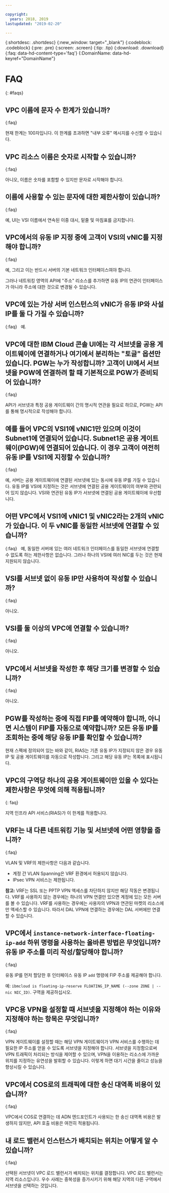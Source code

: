 ```yaml
---

copyright:
  years: 2018, 2019
lastupdated: "2019-02-20"

---
```


{:shortdesc: .shortdesc}
{:new_window: target="_blank"}
{:codeblock: .codeblock}
{:pre: .pre}
{:screen: .screen}
{:tip: .tip}
{:download: .download}
{:faq: data-hd-content-type='faq'}
{:DomainName: data-hd-keyref="DomainName"}


# FAQ
{: #faqs}

## VPC 이름에 문자 수 한계가 있습니까?
{:faq}

현재 한계는 100자입니다. 이 한계를 초과하면 "내부 오류" 메시지를 수신할 수 있습니다. 

## VPC 리소스 이름은 숫자로 시작할 수 있습니까?
{:faq}

아니오, 이름은 숫자를 포함할 수 있지만 문자로 시작해야 합니다. 

## 이름에 사용할 수 있는 문자에 대한 제한사항이 있습니까?
{:faq}

예, UI는 VSI 이름에서 연속된 이중 대시, 밑줄 및 마침표를 금지합니다. 


## VPC에서의 유동 IP 지정 중에 고객이 VSI의 vNIC를 지정해야 합니까?
{:faq}

예, 그리고 이는 반드시 서버의 기본 네트워크 인터페이스여야 합니다. 

그러나 네트워킹 영역의 API에 "주소" 리소스를 추가하면 유동 IP의 연관이 인터페이스가 아니라 주소에 대한 것으로 변경될 수 있습니다. 

## VPC에 있는 가상 서버 인스턴스의 vNIC가 유동 IP와 사설 IP를 둘 다 가질 수 있습니까?
{:faq}
 
예. 

## VPC에 대한 IBM Cloud 콘솔 UI에는 각 서브넷을 공용 게이트웨이에 연결하거나 여기에서 분리하는 "토글" 옵션만 있습니다. PGW는 누가 작성합니까? 고객이 UI에서 서브넷을 PGW에 연결하려 할 때 기본적으로 PGW가 준비되어 있습니까?
{:faq}

API가 서브넷과 특정 공용 게이트웨이 간의 명시적 연관을 필요로 하므로, PGW는 API를 통해 명시적으로 작성해야 합니다. 

## 예를 들어 VPC의 VSI1에 vNIC1만 있으며 이것이 Subnet1에 연결되어 있습니다. Subnet1은 공용 게이트웨이(PGW)에 연결되어 있습니다. 이 경우 고객이 여전히 유동 IP를 VSI1에 지정할 수 있습니까?
{:faq}

예, 서버는 공용 게이트웨이에 연결된 서브넷에 있는 동시에 유동 IP를 가질 수 있습니다. 유동 IP를 VSI에 지정하는 것은 서브넷에 연결된 공용 게이트웨이의 여부와 관련되어 있지 않습니다. VSI와 연관된 유동 IP가 서브넷에 연결된 공용 게이트웨이에 우선합니다. 

## 어떤 VPC에서 VSI1에 vNIC1 및 vNIC2라는 2개의 vNIC가 있습니다. 이 두 vNIC를 동일한 서브넷에 연결할 수 있습니까?
{:faq}
 
예, 동일한 서버에 있는 여러 네트워크 인터페이스를 동일한 서브넷에 연결할 수 없도록 하는 제한사항은 없습니다. 그러나 하나의 VSI에 여러 NIC를 두는 것은 현재 지원되지 않습니다. 

## VSI를 서브넷 없이 유동 IP만 사용하여 작성할 수 있습니까?
{:faq}

아니오. 

## VSI를 둘 이상의 VPC에 연결할 수 있습니까?
{:faq}

아니오. 

## VPC에서 서브넷을 작성한 후 해당 크기를 변경할 수 있습니까?
{:faq}

아니오. 

## PGW를 작성하는 중에 직접 FIP를 예약해야 합니까, 아니면 시스템이 FIP를 자동으로 예약합니까? 모든 유동 IP를 조회하는 중에 해당 유동 IP를 확인할 수 있습니까?

현재 스펙에 정의되어 있는 바와 같이, RIAS는 기존 유동 IP가 지정되지 않은 경우 유동 IP 및 공용 게이트웨이를 자동으로 작성합니다. 그리고 해당 유동 IP는 목록에 표시됩니다. 

## VPC의 구역당 하나의 공용 게이트웨이만 있을 수 있다는 제한사항은 무엇에 의해 적용됩니까?
{: faq}

지역 인프라 API 서비스(RIAS)가 이 한계를 적용합니다. 

## VRF는 내 다른 네트워킹 기능 및 서브넷에 어떤 영향을 줍니까?
{:faq}

VLAN 및 VRF의 제한사항은 다음과 같습니다. 

* 계정 간 VLAN Spanning은 VRF 환경에서 허용되지 않습니다. 
* IPsec VPN 서비스는 제한됩니다. 

**참고:** VRF는 SSL 또는 PPTP VPN 액세스를 차단하지 않지만 해당 작동은 변경됩니다. VRF를 사용하지 않는 경우에는 하나의 VPN 연결만 있으면 계정에 있는 모든 서버를 볼 수 있습니다. VRF를 사용하는 경우에는 사용자의 VPN과 연관된 마켓의 리소스에만 액세스할 수 있습니다. 따라서 DAL VPN에 연결하는 경우에는 DAL 서버에만 연결할 수 있습니다. 

## VPC에서 `instance-network-interface-floating-ip-add` 하위 명령을 사용하는 올바른 방법은 무엇입니까? 유동 IP 주소를 미리 작성/할당해야 합니까?
{:faq}

 유동 IP를 먼저 할당한 후 인터페이스 유동 IP `add` 명령에 FIP 주소를 제공해야 합니다. 

 예: `ibmcloud is floating-ip-reserve FLOATING_IP_NAME (--zone ZONE | --nic NIC_ID)`. 구역을 제공하십시오. 

 ## VPC용 VPN을 설정할 때 서브넷을 지정해야 하는 이유와 지정해야 하는 항목은 무엇입니까?
 {:faq}

VPN 게이트웨이를 설정할 때는 해당 VPN 게이트웨이가 VPN 서비스를 수행하는 데 필요한 IP 주소를 얻을 수 있도록 서브넷을 지정해야 합니다. 서브넷을 지정함으로써 VPN 트래픽이 처리되는 방식을 제어할 수 있으며, VPN을 이용하는 리소스에 가까운 위치를 지정하는 유연성을 발휘할 수 있습니다. 이렇게 하면 대기 시간을 줄이고 성능을 향상시킬 수 있습니다.  

## VPC에서 COS로의 트래픽에 대한 송신 대역폭 비용이 있습니까?
{:faq}

VPC에서 COS로 연결하는 데 ADN 엔드포인트가 사용되는 한 송신 대역폭 비용은 발생하지 않지만, API 호출 비용은 여전히 적용됩니다. 

## 내 로드 밸런서 인스턴스가 배치되는 위치는 어떻게 알 수 있습니까?
{:faq}

선택된 서브넷이 VPC 로드 밸런서가 배치되는 위치를 결정합니다. VPC 로드 밸런서는 지역 리소스입니다. 우수 사례는 중복성을 증가시키기 위해 해당 지역의 다른 구역에서 서브넷을 선택하는 것입니다. 

